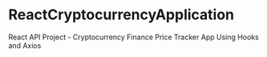# ReactCryptocurrencyApplication
React API Project - Cryptocurrency Finance Price Tracker App Using Hooks and Axios
